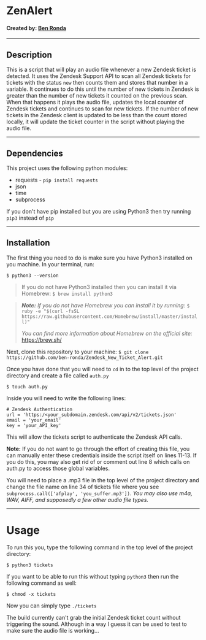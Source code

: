 # ZenAlert
#### Created by: [Ben Ronda](https://github.com/ben-ronda)
***
## Description

This is a script that will play an audio file whenever a new Zendesk ticket is detected. It uses the Zendesk Support API to scan all Zendesk tickets for tickets with the status `new` then counts them and stores that number in a variable. It continues to do this until the number of new tickets in Zendesk is greater than the number of new tickets it counted on the previous scan. When that happens it plays the audio file, updates the local counter of Zendesk tickets and continues to scan for new tickets. If the number of new tickets in the Zendesk client is updated to be less than the count stored locally, it will update the ticket counter in the script without playing the audio file.

***
## Dependencies

This project uses the following python modules:
* requests - `pip install requests`
* json
* time
* subprocess

If you don't have pip installed but you are using Python3 then try running `pip3` instead of `pip`

***
## Installation

The first thing you need to do is make sure you have Python3 installed on you machine. In your terminal, run:

`$ python3 --version`
>If you do not have Python3 installed then you can install it via Homebrew:
>`$ brew install python3`

>___Note:___ _If you do not have Homebrew you can install it by running:_
>`$ ruby -e "$(curl -fsSL https://raw.githubusercontent.com/Homebrew/install/master/install)"`
>
>_You can find more information about Homebrew on the official site:_ https://brew.sh/

Next, clone this repository to your machine: `$ git clone https://github.com/ben-ronda/Zendesk_New_Ticket_Alert.git`

Once you have done that you will need to `cd` in to the top level of the project directory and create a file called `auth.py`

`$ touch auth.py`

Inside you will need to write the following lines:

    # Zendesk Authentication
    url = 'https:/<your_subdomain.zendesk.com/api/v2/tickets.json'
    email = 'your_email'
    key = 'your_API_key'

This will allow the tickets script to authenticate the Zendesk API calls.

__Note:__ If you do not want to go through the effort of creating this file, you can manually enter these credentials inside the script itself on lines 11-13. If you do this, you may also get rid of or comment out line 8 which calls on auth.py to access those global variables.

You will need to place a .mp3 file in the top level of the project directory and change the file name on line 34 of tickets file where you see `subprocess.call(['afplay', 'you_suffer.mp3'])`. _You may also use m4a, WAV, AIFF, and supposedly a few other audio file types._

***
# Usage

To run this you, type the following command in the top level of the project directory:

`$ python3 tickets`

If you want to be able to run this without typing `python3` then run the following command as well:

`$ chmod -x tickets`

Now you can simply type `./tickets`

The build currently can't grab the initial Zendesk ticket count without triggering the sound. Although in a way I guess it can be used to test to make sure the audio file is working...
